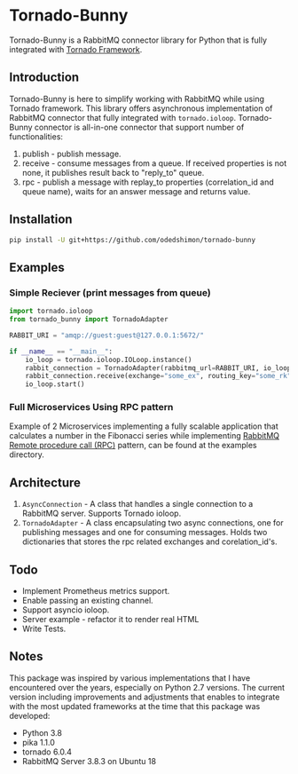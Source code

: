 Tornado-Bunny
=============
Tornado-Bunny is a RabbitMQ connector library for Python that is fully integrated with [Tornado Framework](http://www.tornadoweb.org).

Introduction
------------
Tornado-Bunny is here to simplify working with RabbitMQ while using Tornado framework.
This library offers asynchronous implementation of RabbitMQ connector that fully integrated with `tornado.ioloop`.
Tornado-Bunny connector is all-in-one connector that support number of functionalities:
1. publish - publish message.
2. receive - consume messages from a queue. If received properties is not none, it publishes result back to "reply_to" queue.
3. rpc - publish a message with replay_to properties (correlation_id and queue name), waits for an answer message and returns value. 

Installation
------------
```bash
pip install -U git+https://github.com/odedshimon/tornado-bunny
```

Examples
-------
### Simple Reciever (print messages from queue)
```python
import tornado.ioloop
from tornado_bunny import TornadoAdapter

RABBIT_URI = "amqp://guest:guest@127.0.0.1:5672/"

if __name__ == "__main__":
    io_loop = tornado.ioloop.IOLoop.instance()
    rabbit_connection = TornadoAdapter(rabbitmq_url=RABBIT_URI, io_loop=io_loop)
    rabbit_connection.receive(exchange="some_ex", routing_key="some_rk", queue_name="some_q", handler=lambda msg: print(msg))
    io_loop.start()
```

### Full Microservices Using RPC pattern
Example of 2 Microservices implementing a fully scalable application that calculates a number in the Fibonacci series while implementing [RabbitMQ Remote procedure call (RPC)](https://www.rabbitmq.com/tutorials/tutorial-six-python.html) pattern, can be found at the examples directory.

Architecture
------------
1. `AsyncConnection` - 
    A class that handles a single connection to a RabbitMQ server.
    Supports Tornado ioloop.
2. `TornadoAdapter` - 
    A class encapsulating two async connections, one for publishing messages and one for consuming messages.
    Holds two dictionaries that stores the rpc related exchanges and corelation_id's.

Todo
----
* Implement Prometheus metrics support.
* Enable passing an existing channel.
* Support asyncio ioloop.
* Server example - refactor it to render real HTML
* Write Tests.

Notes
-----
This package was inspired by various implementations that I have encountered over the years, especially on Python 2.7 versions.
The current version including improvements and adjustments that enables to integrate with the most updated frameworks at the time that this package was developed:
* Python 3.8
* pika 1.1.0
* tornado 6.0.4
* RabbitMQ Server 3.8.3 on Ubuntu 18
 